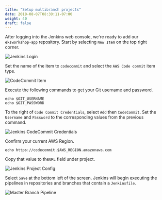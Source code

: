 ```yaml
---
title: "Setup multibranch projects"
date: 2018-08-07T08:30:11-07:00
weight: 40
draft: false
---
```


After logging into the Jenkins web console, we're ready to add our `eksworkshop-app` repository. Start by selecting `New Item` on the top right corner.

![Jenkins Login](/images/jenkins/jenkins-newitem.png)

Set the name of the item to `codecommit` and select the `AWS Code commit` item type.

![CodeCommit Item](/images/jenkins/jenkins-codecommititem.png)

Execute the following commands to get your Git username and password.

```
echo $GIT_USERNAME
echo $GIT_PASSWORD
```

To the right of `Code Commit Credentials`, select `Add` then `CodeCommit`. Set the `Username` and `Password` to the corresponding values from the previous command.

![Jenkins CodeCommit Credentials](/images/jenkins/jenkins-gitcredentials.png)

Confirm your current AWS Region.

```
echo https://codecommit.$AWS_REGION.amazonaws.com
```
Copy that value to the`URL` field under project.

![Jenkins Project Config](/images/jenkins/jenkins-projectsetup.png)

Select `Save` at the bottom left of the screen. Jenkins will begin executing the pipelines in repositories and branches that contain a `Jenkinsfile`.

![Master Branch Pipeline](/images/jenkins/jenkins-eksworkshop-app-master.png)
